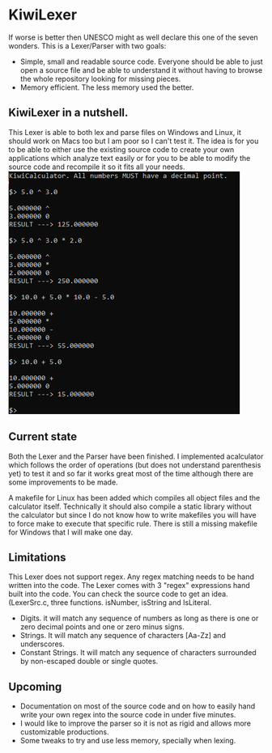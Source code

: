# KiwiLexer
If worse is better then UNESCO might as well declare this one of the seven wonders. This is a Lexer/Parser with two goals:
* Simple, small and readable source code. Everyone should be able to just open a source file and be able to understand it without having to browse the whole repository looking for missing pieces. 
* Memory efficient. The less memory used the better. 

## KiwiLexer in a nutshell.
This Lexer is able to both lex and parse files on Windows and Linux, it should work on Macs too but I am poor so I can't test it. The idea is for you to be able to either use the existing source code to create your own applications which analyze text easily or for you to be able to modify the source code and recompile it so it fits all your needs. 
![Alt text](Screenshot_1.png?raw=true "Calculator implemented with the lexer and parser")

## Current state
Both the Lexer and the Parser have been finished. I implemented acalculator which follows the order of operations (but does not understand parenthesis yet) to test it and so far it works great most of the time although there are some improvements to be made.

A makefile for Linux has been added which compiles all object files and the calculator itself. Technically it should also compile a static library without the calculator but since I do not know how to write makefiles you will have to force make to execute that specific rule. 
There is still a missing makefile for Windows that I will make one day. 

## Limitations
This Lexer does not support regex. Any regex matching needs to be hand written into the code. The Lexer comes with 3 "regex" expressions hand built into the code. You can check the source code to get an idea. (LexerSrc.c, three functions. isNumber, isString and IsLiteral.
* Digits. it will match any sequence of numbers as long as there is one or zero decimal points and one or zero minus signs.
* Strings. It will match any sequence of characters [Aa-Zz] and underscores. 
* Constant Strings. It will match any sequence of characters surrounded by non-escaped double or single quotes.

## Upcoming
* Documentation on most of the source code and on how to easily hand write your own regex into the source code in under five minutes.
* I would like to improve the parser so it is not as rigid and allows more customizable productions.
* Some tweaks to try and use less memory, specially when lexing.
